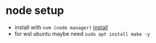 # node setup

- install with `nvm (node manager)` [install](https://github.com/nvm-sh/nvm?tab=readme-ov-file#installing-and-updating)
- for wsl ubuntu maybe need `sudo apt install make -y`
